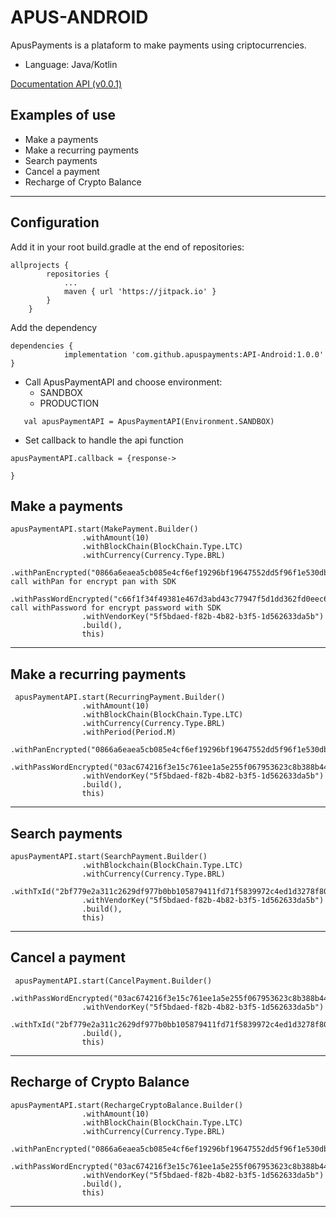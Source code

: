 # APUS-ANDROID
ApusPayments is a plataform to make payments using criptocurrencies.
* Language: Java/Kotlin

[Documentation API (v0.0.1)](https://docs.apuspayments.com/)

## Examples of use
* Make a payments
* Make a recurring payments
* Search payments
* Cancel a payment
* Recharge of Crypto Balance

<hr>

## Configuration

Add it in your root build.gradle at the end of repositories:

```android
allprojects {
		repositories {
			...
			maven { url 'https://jitpack.io' }
		}
	}
```

Add the dependency

```android
dependencies {
	        implementation 'com.github.apuspayments:API-Android:1.0.0'
}
```


* Call ApusPaymentAPI and choose environment:
     * SANDBOX
     * PRODUCTION
```android
   val apusPaymentAPI = ApusPaymentAPI(Environment.SANDBOX)
```

* Set callback to handle the api function

```android
apusPaymentAPI.callback = {response->
            
}
``` 

## Make a payments

```android
apusPaymentAPI.start(MakePayment.Builder()
                .withAmount(10)
                .withBlockChain(BlockChain.Type.LTC)
                .withCurrency(Currency.Type.BRL)
                .withPanEncrypted("0866a6eaea5cb085e4cf6ef19296bf19647552dd5f96f1e530db3ae61837efe7")//or call withPan for encrypt pan with SDK 
                .withPassWordEncrypted("c66f1f34f49381e467d3abd43c77947f5d1dd362fd0eec6c2c1f27233ae9adf9")//or call withPassword for encrypt password with SDK
                .withVendorKey("5f5bdaed-f82b-4b82-b3f5-1d562633da5b")
                .build(),
                this)
```
<hr>

## Make a recurring payments

```android
 apusPaymentAPI.start(RecurringPayment.Builder()
                .withAmount(10)
                .withBlockChain(BlockChain.Type.LTC)
                .withCurrency(Currency.Type.BRL)
                .withPeriod(Period.M)
                .withPanEncrypted("0866a6eaea5cb085e4cf6ef19296bf19647552dd5f96f1e530db3ae61837efe7")
                .withPassWordEncrypted("03ac674216f3e15c761ee1a5e255f067953623c8b388b4459e13f978d7c846f4")
                .withVendorKey("5f5bdaed-f82b-4b82-b3f5-1d562633da5b")
                .build(),
                this)
```
<hr>

## Search payments

```android
apusPaymentAPI.start(SearchPayment.Builder()
                .withBlockchain(BlockChain.Type.LTC)
                .withCurrency(Currency.Type.BRL)
                .withTxId("2bf779e2a311c2629df977b0bb105879411fd71f5839972c4ed1d3278f80170f")
                .withVendorKey("5f5bdaed-f82b-4b82-b3f5-1d562633da5b")
                .build(),
                this)
```
<hr>

## Cancel a payment

```android
 apusPaymentAPI.start(CancelPayment.Builder()
                .withPassWordEncrypted("03ac674216f3e15c761ee1a5e255f067953623c8b388b4459e13f978d7c846f4")
                .withVendorKey("5f5bdaed-f82b-4b82-b3f5-1d562633da5b")
                .withTxId("2bf779e2a311c2629df977b0bb105879411fd71f5839972c4ed1d3278f80170f")
                .build(),
                this)
```
<hr>

## Recharge of Crypto Balance

```android
apusPaymentAPI.start(RechargeCryptoBalance.Builder()
                .withAmount(10)
                .withBlockChain(BlockChain.Type.LTC)
                .withCurrency(Currency.Type.BRL)
                .withPanEncrypted("0866a6eaea5cb085e4cf6ef19296bf19647552dd5f96f1e530db3ae61837efe7")
                .withPassWordEncrypted("03ac674216f3e15c761ee1a5e255f067953623c8b388b4459e13f978d7c846f4")
                .withVendorKey("5f5bdaed-f82b-4b82-b3f5-1d562633da5b")
                .build(),
                this)
```
<hr>

